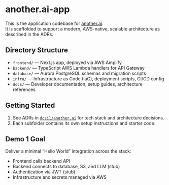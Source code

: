 # another.ai-app

This is the application codebase for [another.ai](https://github.com/dcsil/another.ai).  
It is scaffolded to support a modern, AWS-native, scalable architecture as described in the ADRs.

## Directory Structure

- `frontend/` — Next.js app, deployed via AWS Amplify
- `backend/` — TypeScript AWS Lambda handlers for API Gateway
- `database/` — Aurora PostgreSQL schemas and migration scripts
- `infra/` — Infrastructure as Code (IaC), deployment scripts, CI/CD config
- `docs/` — Developer documentation, setup guides, architecture references

## Getting Started

1. See ADRs in [`dcsil/another.ai`](https://github.com/dcsil/another.ai/tree/master/architecture/adrs) for tech stack and architecture decisions.
2. Each subfolder contains its own setup instructions and starter code.

## Demo 1 Goal

Deliver a minimal “Hello World” integration across the stack:  
- Frontend calls backend API
- Backend connects to database, S3, and LLM (stub)
- Authentication via JWT (stub)
- Infrastructure and secrets managed via AWS